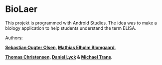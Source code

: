 # BioLaer

This projekt is programmed with Android Studies.
The idea was to make a biology application to help students understand the term ELISA. 

 

Authors:

<b>[Sebastian Ougter Olsen](https://github.com/SebastianOugterOlsen)<b>, <b>[Mathias Elholm Blomgaard](https://github.com/Matttuu)<b>, 

<b>[Thomas Christensen](https://github.com/Thom9521)<b>, <b>[Daniel Lyck](https://github.com/dani832m)<b> & <b>[Michael Trans](https://github.com/mich282q)<b>.


